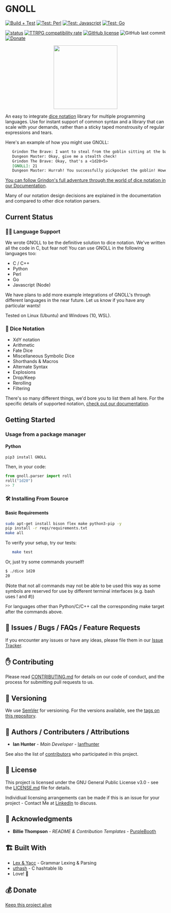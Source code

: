 # GNOLL
[![Build + Test](https://github.com/ianfhunter/GNOLL/actions/workflows/c-cpp.yml/badge.svg)](https://github.com/ianfhunter/GNOLL/actions/workflows/c-cpp.yml) 
[![Test: Perl](https://github.com/ianfhunter/GNOLL/actions/workflows/perl-test.yml/badge.svg)](https://github.com/ianfhunter/GNOLL/actions/workflows/perl-test.yml)
[![Test: Javascript](https://github.com/ianfhunter/GNOLL/actions/workflows/js-test.yml/badge.svg)](https://github.com/ianfhunter/GNOLL/actions/workflows/js-test.yml)
[![Test: Go](https://github.com/ianfhunter/GNOLL/actions/workflows/go-test.yml/badge.svg)](https://github.com/ianfhunter/GNOLL/actions/workflows/go-test.yml)

[![status](https://joss.theoj.org/papers/c704c5148e622d32403948320c5e96a1/status.svg)](https://joss.theoj.org/papers/c704c5148e622d32403948320c5e96a1)
[![TTRPG compatibility rate](https://img.shields.io/badge/Popular%20TTRPG%20compatibility-96.875%25-green)](https://img.shields.io/badge/Popular%20TTRPG%20compatibility-96.875%25-green)
[![GitHub license](https://img.shields.io/github/license/ianfhunter/GNOLL.svg)](https://github.com/ianfhunter/GNOLL/blob/master/LICENSE)
![GitHub last commit](https://img.shields.io/github/last-commit/ianfhunter/GNOLL.svg)  [![Donate](https://img.shields.io/badge/Donate-Paypal-yellow.svg)](https://paypal.me/ianfhunter)

<!-- Dark and Light Mode switches -->
 
<p align="center">
 <img src="https://raw.githubusercontent.com/ianfhunter/GNOLL/main/media/gnoll.png" height="200">
</p>

An easy to integrate [dice notation](https://en.wikipedia.org/wiki/Dice_notation) library for multiple programming languages.
Use for instant support of common syntax and a library that can scale with your demands, rather than a sticky taped monstrousity of regular expressions and tears.

Here's an example of how you might use GNOLL:
```markdown
   Grindon The Brave: I want to steal from the goblin sitting at the bar.
   Dungeon Master: Okay, give me a stealth check!
   Grindon The Brave: Okay, that's a <1d20+5>
   [GNOLL]: 21
   Dungeon Master: Hurrah! You successfully pickpocket the goblin! However, all he had in there were some crummy dice...
```

[You can follow Grindon's full adventure through the world of dice notation in our Documentation](https://www.ianhunter.ie/GNOLL). 

Many of our notation design decisions are explained in the documentation and compared to other dice notation parsers.

## Current Status
### 🧑‍💻 Language Support

We wrote GNOLL to be the definitive solution to dice notation. We've written all the code in C, but fear not! You can use GNOLL in the following languages too: 

- C / C++
- Python
- Perl
- Go
- Javascript (Node)

 We have plans to add more example integrations of GNOLL's through different languages in the near future. Let us know if you have any particular wants!

Tested on Linux (Ubuntu) and Windows (10, WSL). 

### 🎲 Dice Notation
- XdY notation
- Arithmetic
- Fate Dice
- Miscellaneous Symbolic Dice
- Shorthands & Macros 
- Alternate Syntax
- Explosions
- Drop/Keep
- Rerolling
- Filtering

There's so many different things, we'd bore you to list them all here. For the specific details of supported notation, [check out our documentation](https://www.ianhunter.ie/GNOLL).

## Getting Started
### Usage from a package manager
#### Python
```
pip3 install GNOLL
```

Then, in your code:
```python
from gnoll.parser import roll
roll("1d20")
>> 7
```

### 🛠️ Installing From Source
#### Basic Requirements
```bash
sudo apt-get install bison flex make python3-pip -y
pip install -r reqs/requirements.txt
make all
```

To verify your setup, try our tests:
```bash
   make test
```
Or, just try some commands yourself!

```bash
$ ./dice 1d20
20
```
(Note that not all commands may not be able to be used this way as some symbols are reserved for use by different terminal interfaces (e.g. bash uses ! and #))

For languages other than Python/C/C++ call the corresponding make target after the commands above.

## 🐛 Issues / Bugs / FAQs / Feature Requests

If you encounter any issues or have any ideas, please file them in our [Issue Tracker](https://github.com/ianfhunter/GNOLL/issues).

## ✋ Contributing

Please read [CONTRIBUTING.md](CONTRIBUTING.md) for details on our code of conduct, and the process for submitting pull requests to us.

## 🔢 Versioning

We use [SemVer](http://semver.org/) for versioning. For the versions available, see the [tags on this repository](https://github.com/ianfhunter/gnoll/tags).

## 🤹 Authors / Contributers / Attributions

* **Ian Hunter** - *Main Developer* - [Ianfhunter](https://github.com/ianfhunter/)

See also the list of [contributors](https://github.com/ianfhunter/gnoll/contributors) who participated in this project.

## 📃 License

This project is licensed under the GNU General Public License v3.0 - see the [LICENSE.md](LICENSE.md) file for details.

Individiual licensing arrangements can be made if this is an issue for your project - Contact Me at [LinkedIn](https://www.linkedin.com/in/ianfhunter) to discuss.

## 👏 Acknowledgments

* **Billie Thompson** - *README & Contribution Templates* - [PurpleBooth](https://github.com/PurpleBooth)

## 🏗️ Built With

* [Lex & Yacc](http://dinosaur.compilertools.net/) - Grammar Lexing & Parsing
* [uthash](https://troydhanson.github.io/uthash/userguide.html) - C hashtable lib
* Love! 💖

## 💰 Donate

[Keep this project alive](https://ko-fi.com/ianfhunter)
